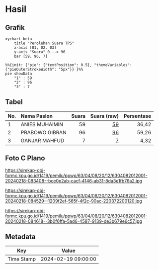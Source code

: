 # Hasil

## Grafik

```mermaid
xychart-beta
    title "Perolehan Suara TPS"
    x-axis [01, 02, 03]
    y-axis "Suara" 0 --> 96
    bar [59, 96, 7]
```

```mermaid
%%{init: {"pie": {"textPosition": 0.5}, "themeVariables": {"pieOuterStrokeWidth": "5px"}} }%%
pie showData
    "1" : 59
    "2" : 96
    "3" : 7
```

## Tabel

| No. | Nama Paslon    | Suara | Suara (raw) | Persentase |
|:--- |:-------------- | -----:| -----------:| ----------:|
| 1   | ANIES MUHAIMIN | 59    | [59][p-1]   | 36,42      |
| 2   | PRABOWO GIBRAN | 96    | [96][p-2]   | 59,26      |
| 3   | GANJAR MAHFUD  | 7     | [7][p-3]    | 4,32       |


[p-1]: https://github.com/gigit-pemilu/pemilu-2024/blob/main/pilpres/hitung-suara/sub/63-kalimantan-selatan/sub/04-barito-kuala/sub/08-belawang/sub/2012-binaan-baru/sub/001-tps/sub/paslon-1.txt
[p-2]: https://github.com/gigit-pemilu/pemilu-2024/blob/main/pilpres/hitung-suara/sub/63-kalimantan-selatan/sub/04-barito-kuala/sub/08-belawang/sub/2012-binaan-baru/sub/001-tps/sub/paslon-2.txt
[p-3]: https://github.com/gigit-pemilu/pemilu-2024/blob/main/pilpres/hitung-suara/sub/63-kalimantan-selatan/sub/04-barito-kuala/sub/08-belawang/sub/2012-binaan-baru/sub/001-tps/sub/paslon-3.txt

## Foto C Plano

https://sirekap-obj-formc.kpu.go.id/1419/pemilu/ppwp/63/04/08/20/12/6304082012001-20240218-083408--bce0e2ab-cacf-4146-ab31-8da3e1fb76a2.jpg

https://sirekap-obj-formc.kpu.go.id/1419/pemilu/ppwp/63/04/08/20/12/6304082012001-20240218-084529--1209f2ef-565f-4f2c-90ac-220372200120.jpg

https://sirekap-obj-formc.kpu.go.id/1419/pemilu/ppwp/63/04/08/20/12/6304082012001-20240218-084618--3b0f6ffa-5ad6-4587-9139-de3b679e6c57.jpg


## Metadata

| Key        | Value               |
| ---------- | ------------------- |
| Time Stamp | 2024-02-19 09:00:00 |



